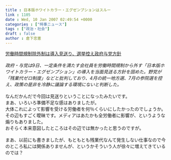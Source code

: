 ```yaml
---
title : 日本版ホワイトカラー・エグゼンプションはスルー
link : 1105
date : Wed, 10 Jan 2007 02:49:54 +0000
categories : ["時事ニュース"]
tags : ["政治・社会"]
draft : false
author : 倉下忠憲
---
```


<A HREF="http://www.nikkei.co.jp/news/keizai/20070110AT3S0901G09012007.html" TARGET="_blank">労働時間規制除外制は導入見送り、選挙控え政府与党方針</A><BR><BR><I>政府・与党は9日、一定条件を満たす会社員を労働時間規制から外す「日本版ホワイトカラー・エグゼンプション」の導入を当面見送る方針を固めた。野党が「残業代ゼロ制度」などと批判しており、4月の統一地方選、7月の参院選を控え、政策の是非を冷静に議論する環境にないと判断した。</I><BR><BR>なんだかんだで今回は見送りということになったみたいです。<BR>まあ、いろいろ準備不足な感はありましたが。<BR>大体これによって影響を受ける労働者を何％くらいにしたかったのでしょうか。その辺もすごく曖昧です。メディアはあたかも全労働者に影響が、というような煽りもありました。<BR>おそらく本来意図したところはその辺では無かったと思うのですが。<BR><BR>まあ、以前にも書きましたが、もともとも残業代なんて発生しない仕事なので今のところ私には関係ありませんが、というかそういう人が徐々に増えてきているのでは？<br><br>

